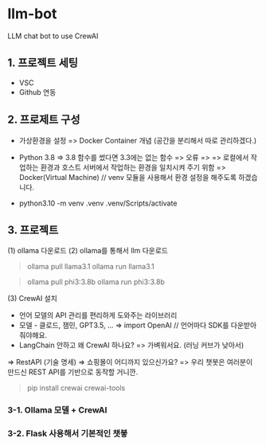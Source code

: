 # llm-bot
LLM chat bot to use CrewAI


## 1. 프로젝트 세팅
- VSC
- Github 연동

## 2. 프로제트 구성
- 가상환경을 설정 => Docker Container 개념 (공간을 분리해서 따로 관리하겠다.)
- Python 3.8 
    => 3.8 함수를 썼다면 3.3에는 없는 함수 => 오류 =>
    => 로컬에서 작업하는 환경과 호스트 서버에서 작업하는 환경을 일치시켜 주기 위함
    => Docker(Virtual Machine) // venv 모듈을 사용해서 환경 설정을 해주도록 하겠습니다.

- python3.10 -m venv .venv
.venv/Scripts/activate

## 3. 프로젝트

(1) ollama 다운로드
(2) ollama를 통해서 llm 다운로드

> ollama pull llama3.1
> ollama run llama3.1

> ollama pull phi3:3.8b
> ollama run phi3:3.8b

(3) CrewAI 설치
- 언어 모델의 API 관리를 편리하게 도와주는 라이브러리
- 모델 - 클로드, 잼민, GPT3.5, ... => import OpenAI // 언어마다 SDK를 다운받아줘야해요.
- LangChain 안하고 왜 CrewAI 하나요? => 가벼워서요. (러닝 커브가 낮아서)

=> RestAPI (기술 명세)
=> 쇼핑몰이 어디까지 있으신가요?
=> 우리 챗봇은 여러분이 만드신 REST API를 기반으로 동작할 거니깐.

> pip install crewai crewai-tools


### 3-1. Ollama 모델 + CrewAI


### 3-2. Flask 사용해서 기본적인 챗봏